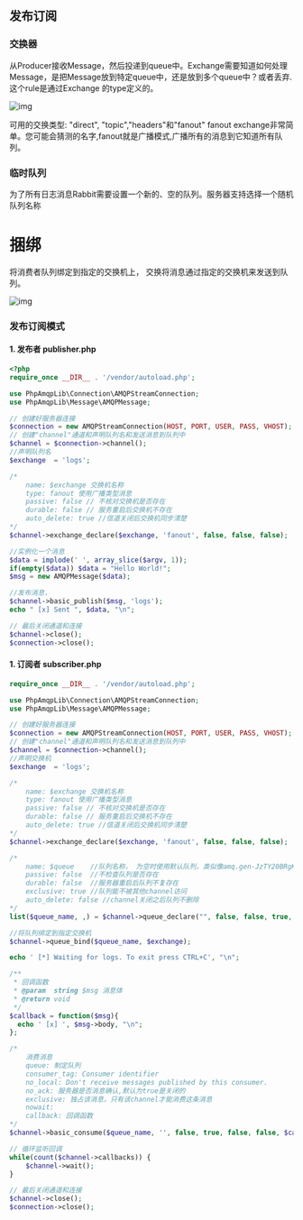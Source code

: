 ## 发布订阅

### 交换器

从Producer接收Message，然后投递到queue中。Exchange需要知道如何处理Message，是把Message放到特定queue中，还是放到多个queue中？或者丢弃.这个rule是通过Exchange 的type定义的。

![img](https://tanda517886160.github.io/resources/images/rabbitmq/5-1.png)

可用的交换类型: "direct", "topic","headers"和"fanout"
fanout exchange非常简单。您可能会猜测的名字,fanout就是广播模式,广播所有的消息到它知道所有队列。


### 临时队列

为了所有日志消息Rabbit需要设置一个新的、空的队列。服务器支持选择一个随机队列名称


# 捆绑

将消费者队列绑定到指定的交换机上， 交换将消息通过指定的交换机来发送到队列。

![img](https://tanda517886160.github.io/resources/images/rabbitmq/5-2.png) 


### 发布订阅模式

#### 1. 发布者 publisher.php

```php
<?php
require_once __DIR__ . '/vendor/autoload.php';

use PhpAmqpLib\Connection\AMQPStreamConnection;
use PhpAmqpLib\Message\AMQPMessage;

// 创建好服务器连接
$connection = new AMQPStreamConnection(HOST, PORT, USER, PASS, VHOST);
// 创建"channel"通道和声明队列名和发送消息到队列中
$channel = $connection->channel();
//声明队列名
$exchange  = 'logs';

/*
    name: $exchange 交换机名称
    type: fanout 使用广播类型消息
    passive: false // 不核对交换机是否存在
    durable: false // 服务重启后交换机不存在
    auto_delete: true //信道关闭后交换机同步清楚
*/
$channel->exchange_declare($exchange, 'fanout', false, false, false);

//实例化一个消息
$data = implode(' ', array_slice($argv, 1));
if(empty($data)) $data = "Hello World!";
$msg = new AMQPMessage($data);

//发布消息，
$channel->basic_publish($msg, 'logs');
echo " [x] Sent ", $data, "\n";

// 最后关闭通道和连接
$channel->close();
$connection->close();
```


#### 1. 订阅者 subscriber.php

```php
require_once __DIR__ . '/vendor/autoload.php';

use PhpAmqpLib\Connection\AMQPStreamConnection;
use PhpAmqpLib\Message\AMQPMessage;

// 创建好服务器连接
$connection = new AMQPStreamConnection(HOST, PORT, USER, PASS, VHOST);
// 创建"channel"通道和声明队列名和发送消息到队列中
$channel = $connection->channel();
//声明交换机
$exchange  = 'logs';

/*
    name: $exchange 交换机名称
    type: fanout 使用广播类型消息
    passive: false // 不核对交换机是否存在
    durable: false // 服务重启后交换机不存在
    auto_delete: true //信道关闭后交换机同步清楚
*/
$channel->exchange_declare($exchange, 'fanout', false, false, false);

/*
    name: $queue    //队列名称， 为空时使用默认队列，类似像amq.gen-JzTY20BRgKO-HjmUJj0wLg。
    passive: false  //不检查队列是否存在
    durable: false  //服务器重启后队列不复存在
    exclusive: true //队列能不被其他channel访问
    auto_delete: false //channel关闭之后队列不删除
*/
list($queue_name, ,) = $channel->queue_declare("", false, false, true, false);

//将队列绑定到指定交换机
$channel->queue_bind($queue_name, $exchange);

echo ' [*] Waiting for logs. To exit press CTRL+C', "\n";

/**
 * 回调函数
 * @param  string $msg 消息体
 * @return void
 */
$callback = function($msg){
  echo ' [x] ', $msg->body, "\n";
};

/*
    消费消息
    queue: 制定队列
    consumer_tag: Consumer identifier
    no_local: Don't receive messages published by this consumer.
    no_ack: 服务器是否消息确认,默认为true是关闭的
    exclusive: 独占该消息，只有该channel才能消费这条消息
    nowait:
    callback: 回调函数
*/
$channel->basic_consume($queue_name, '', false, true, false, false, $callback);

// 循环监听回调
while(count($channel->callbacks)) {
    $channel->wait();
}

// 最后关闭通道和连接
$channel->close();
$connection->close();
```
